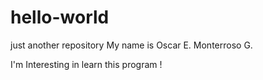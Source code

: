 # hello-world
just another repository
My name is Oscar E. Monterroso G.

I'm Interesting in learn this program !
